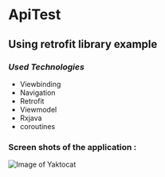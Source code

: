 # ApiTest
## Using retrofit library example

### *Used Technologies*
- Viewbinding
- Navigation
- Retrofit
- Viewmodel
- Rxjava
- coroutines

### Screen shots of the application : 

![Image of Yaktocat](https://octodex.github.com/images/yaktocat.png)
